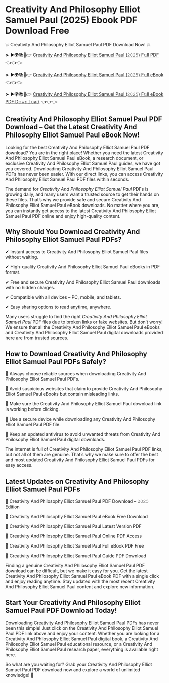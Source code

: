 # Creativity And Philosophy Elliot Samuel Paul (2025) Ebook PDF Download Free

💥 Creativity And Philosophy Elliot Samuel Paul PDF Download Now! 💥

➤ ►🌍📚📱👉 [Creativity And Philosophy Elliot Samuel Paul (𝟸𝟶𝟸𝟻) F𝚞ll PDF](https://getpdf.xyz/creativity-and-philosophy-elliot-samuel-paul) 👈👈👈


➤ ►🌍📚📱👉 [Creativity And Philosophy Elliot Samuel Paul (𝟸𝟶𝟸𝟻) F𝚞ll eBook](https://getpdf.xyz/creativity-and-philosophy-elliot-samuel-paul) 👈👈👈


➤ ►🌍📚📱👉 [Creativity And Philosophy Elliot Samuel Paul (𝟸𝟶𝟸𝟻) F𝚞ll eBook PDF D𝚘𝚠𝚗𝚕𝚘a𝚍](https://getpdf.xyz/creativity-and-philosophy-elliot-samuel-paul) 👈👈👈


## Creativity And Philosophy Elliot Samuel Paul PDF Download – Get the Latest Creativity And Philosophy Elliot Samuel Paul eBook Now!

Looking for the best Creativity And Philosophy Elliot Samuel Paul PDF download? You are in the right place! Whether you need the latest Creativity And Philosophy Elliot Samuel Paul eBook, a research document, or exclusive Creativity And Philosophy Elliot Samuel Paul guides, we have got you covered. Downloading Creativity And Philosophy Elliot Samuel Paul PDFs has never been easier. With our direct links, you can access Creativity And Philosophy Elliot Samuel Paul PDF files within seconds.

The demand for *Creativity And Philosophy Elliot Samuel Paul* PDFs is growing daily, and many users want a trusted source to get their hands on these files. That’s why we provide safe and secure Creativity And Philosophy Elliot Samuel Paul eBook downloads. No matter where you are, you can instantly get access to the latest Creativity And Philosophy Elliot Samuel Paul PDF online and enjoy high-quality content.

## Why Should You Download Creativity And Philosophy Elliot Samuel Paul PDFs?

✔ Instant access to Creativity And Philosophy Elliot Samuel Paul files without waiting.

✔ High-quality Creativity And Philosophy Elliot Samuel Paul eBooks in PDF format.

✔ Free and secure Creativity And Philosophy Elliot Samuel Paul downloads with no hidden charges.

✔ Compatible with all devices – PC, mobile, and tablets.

✔ Easy sharing options to read anytime, anywhere.

Many users struggle to find the right *Creativity And Philosophy Elliot Samuel Paul* PDF files due to broken links or fake websites. But don’t worry! We ensure that all the Creativity And Philosophy Elliot Samuel Paul eBooks and Creativity And Philosophy Elliot Samuel Paul digital downloads provided here are from trusted sources.

## How to Download Creativity And Philosophy Elliot Samuel Paul PDFs Safely?

📌 Always choose reliable sources when downloading Creativity And Philosophy Elliot Samuel Paul PDFs.

📌 Avoid suspicious websites that claim to provide Creativity And Philosophy Elliot Samuel Paul eBooks but contain misleading links.

📌 Make sure the Creativity And Philosophy Elliot Samuel Paul download link is working before clicking.

📌 Use a secure device while downloading any Creativity And Philosophy Elliot Samuel Paul PDF file.

📌 Keep an updated antivirus to avoid unwanted threats from Creativity And Philosophy Elliot Samuel Paul digital downloads.

The internet is full of Creativity And Philosophy Elliot Samuel Paul PDF links, but not all of them are genuine. That’s why we make sure to offer the best and most updated Creativity And Philosophy Elliot Samuel Paul PDFs for easy access.

## Latest Updates on Creativity And Philosophy Elliot Samuel Paul PDFs

🔹 Creativity And Philosophy Elliot Samuel Paul PDF Download – 𝟸𝟶𝟸𝟻 Edition

🔹 Creativity And Philosophy Elliot Samuel Paul eBook Free Download

🔹 Creativity And Philosophy Elliot Samuel Paul Latest Version PDF

🔹 Creativity And Philosophy Elliot Samuel Paul Online PDF Access

🔹 Creativity And Philosophy Elliot Samuel Paul Full eBook PDF Free

🔹 Creativity And Philosophy Elliot Samuel Paul Guide PDF Download

Finding a genuine Creativity And Philosophy Elliot Samuel Paul PDF download can be difficult, but we make it easy for you. Get the latest Creativity And Philosophy Elliot Samuel Paul eBook PDF with a single click and enjoy reading anytime. Stay updated with the most recent Creativity And Philosophy Elliot Samuel Paul content and explore new information.

## Start Your Creativity And Philosophy Elliot Samuel Paul PDF Download Today!

Downloading Creativity And Philosophy Elliot Samuel Paul PDFs has never been this simple! Just click on the Creativity And Philosophy Elliot Samuel Paul PDF link above and enjoy your content. Whether you are looking for a Creativity And Philosophy Elliot Samuel Paul digital book, a Creativity And Philosophy Elliot Samuel Paul educational resource, or a Creativity And Philosophy Elliot Samuel Paul research paper, everything is available right here.

So what are you waiting for? Grab your Creativity And Philosophy Elliot Samuel Paul PDF download now and explore a world of unlimited knowledge! 🚀